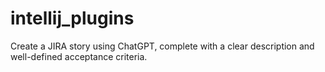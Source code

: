 # intellij_plugins
Create a JIRA story using ChatGPT, complete with a clear description and well-defined acceptance criteria.
